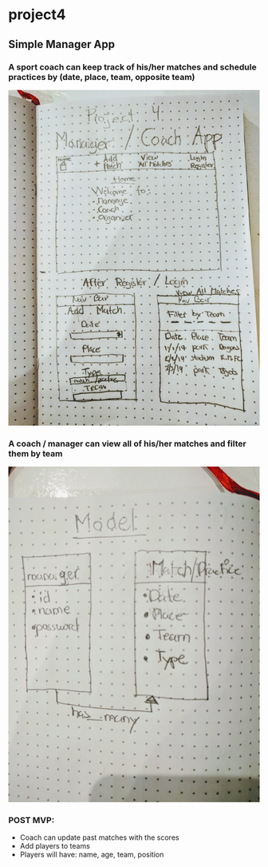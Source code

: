 # project4
## Simple Manager App

### A sport coach can keep track of his/her matches and schedule practices by (date, place, team, opposite team)

![Wireframe](/images/newwireframe.jpg)

### A coach / manager can view all of his/her matches and filter them by team
![Wireframe](/images/newwireframe2.jpg)

### POST MVP:

- Coach can update past matches with the scores
- Add players to teams
- Players will have: name, age, team, position
